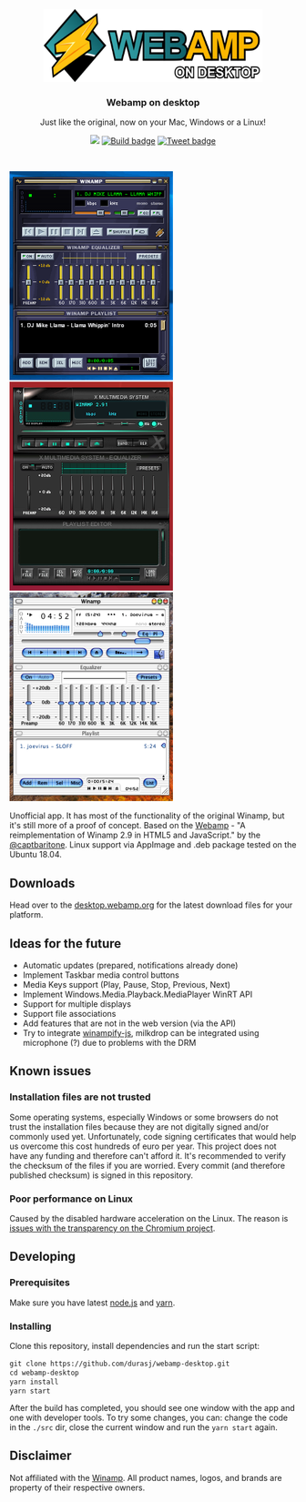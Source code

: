 <p align="center">
  <a href="https://desktop.webamp.org/">
    <img src="./res/logo.svg" alt="Webamp on desktop logo" width=384 height=128>
  </a>

  <h3 align="center">Webamp on desktop</h3>

  <p align="center">
    Just like the original, now on your Mac, Windows or a Linux!
  </p>

  <p align="center">
    <a href="https://desktop.webamp.org" title="Downloads"><img src="https://img.shields.io/github/downloads/durasj/webamp-desktop/total.svg" /></a>
    <a href="https://travis-ci.org/durasj/webamp-desktop" title="Build"><img src="https://img.shields.io/travis/durasj/webamp-desktop/master.svg" alt="Build badge" /></a>
    <a href="https://twitter.com/intent/tweet?text=Wow:&url=https%3A%2F%2Fgithub.com%2Fdurasj%2Fwebamp-desktop" title="Tweet"><img src="https://img.shields.io/twitter/url/https/github.com/durasj/webamp-desktop.svg?style=social" alt="Tweet badge" /></a>
  </p>
</p>

<br>

[![Screenshot of webamp desktop on Windows](./res/screen-win.gif)](https://desktop.webamp.org/) [![Screenshot of Webamp on Linux](./res/screen-linux.png)](https://desktop.webamp.org/) [![Screenshot of Webamp on Mac OS X](./res/screen-mac.png)](https://desktop.webamp.org/)

Unofficial app. It has most of the functionality of the original Winamp, but it's still more of a proof of concept. Based on the [Webamp](https://github.com/captbaritone/webamp) - "A reimplementation of Winamp 2.9 in HTML5 and JavaScript." by the [@captbaritone](https://github.com/captbaritone). Linux support via AppImage and .deb package tested on the Ubuntu 18.04.

## Downloads
Head over to the [desktop.webamp.org](https://desktop.webamp.org/) for the latest download files for your platform.

## Ideas for the future
- Automatic updates (prepared, notifications already done)
- Implement Taskbar media control buttons
- Media Keys support (Play, Pause, Stop, Previous, Next)
- Implement Windows.Media.Playback.MediaPlayer WinRT API
- Support for multiple displays
- Support file associations
- Add features that are not in the web version (via the API)
- Try to integrate [winampify-js](https://github.com/remigallego/winampify-js), milkdrop can be integrated using microphone (?) due to problems with the DRM

## Known issues

### Installation files are not trusted

Some operating systems, especially Windows or some browsers do not trust the installation files because they are not digitally signed and/or commonly used yet. Unfortunately, code signing certificates that would help us overcome this cost hundreds of euro per year. This project does not have any funding and therefore can't afford it. It's recommended to verify the checksum of the files if you are worried. Every commit (and therefore published checksum) is signed in this repository.

### Poor performance on Linux

Caused by the disabled hardware acceleration on the Linux. The reason is [issues with the transparency on the Chromium project](https://bugs.chromium.org/p/chromium/issues/detail?id=854601#c7).

## Developing

### Prerequisites

Make sure you have latest [node.js](https://nodejs.org/en/) and [yarn](https://yarnpkg.com/lang/en/).

### Installing

Clone this repository, install dependencies and run the start script:

```
git clone https://github.com/durasj/webamp-desktop.git
cd webamp-desktop
yarn install
yarn start
```

After the build has completed, you should see one window with the app and one with developer tools. To try some changes, you can: change the code in the `./src` dir, close the current window and run the `yarn start` again.

## Disclaimer
Not affiliated with the [Winamp](http://www.winamp.com/). All product names, logos, and brands are property of their respective owners.